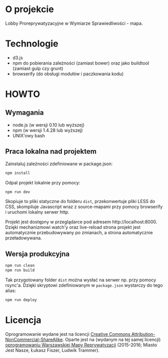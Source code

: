 # O projekcie

Lobby Proreprywatyzacyjne w Wymiarze Sprawiedliwości - mapa.

# Technologie

- d3.js
- npm do pobierania zależności (zamiast bower) oraz jako buildtool (zamiast gulp czy grunt)
- browserify (do obsługi modułów i paczkowania kodu)  

# HOWTO

## Wymagania

- node.js (w wersji 0.10 lub wyższej)
- npm (w wersji 1.4.28 lub wyższej)
- UNIX'owy bash


## Praca lokalna nad projektem

Zainstaluj zależności zdefiniowane w package.json:

```bash
npm install
```

Odpal projekt lokalnie przy pomocy:

```bash
npm run dev
```

Skopiuje to pliki statyczne do folderu `dist`, przekonwertuje pliki LESS do CSS, skompiluje Javascript wraz z source-mapami przy pomocy browserify i uruchomi lokalny serwer http.

Projekt jest dostępny w przeglądarce pod adresem http://localhost:8000. Dzięki mechanizmowi watch'y oraz live-reload strona projekt jest automatycznie przebudowywany po zmianach, a strona automatycznie przeładowywana.

## Wersja produkcyjna

```bash
npm run clean
npm run build
```

Tak przygotowany folder `dist` można wysłać na serwer np. przy pomocy rsync'a. Dzięki skryptowi zdefiniowanym w `package.json` wystarczy do tego alias:

```bash
npm run deploy
```

# Licencja

Oprogramowanie wydane jest na licencji [Creative Commons Attribution-NonCommercial-ShareAlike](LICENSE).
Oparte jest na (wydanym na tej samej licencji) [oprogramowaniu Warszawskiej Mapy Reprywatyzacji](https://github.com/miastojestnasze/warszawska-mapa-reprywatyzacji) (2015-2016; Miasto Jest Nasze, Łukasz Fiszer, Ludwik Trammer).
